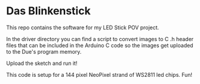 Das Blinkenstick
================

This repo contains the software for my LED Stick POV project. 

In the driver directory you can find a script to convert images to C .h header files
that can be included in the Arduino C code so the images get uploaded to the Due's
program memory.

Upload the sketch and run it!

This code is setup for a 144 pixel NeoPixel strand of WS2811 led chips. Fun!

